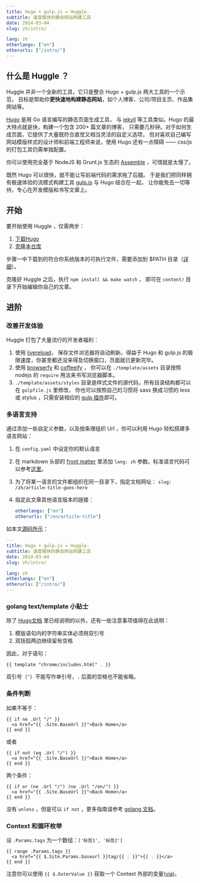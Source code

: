 ```yaml
---
title: Hugo + gulp.js = Huggle.
subtitle: 速度极快的静态网站构建工具
date: 2014-03-04
slug: zh/intro/

lang: zh
otherlangs: ["en"]
otherurls: ["/intro/"]
---
```


## 什么是 Huggle ？

Huggle 并非一个全新的工具，它只是整合 Hugo + gulp.js 两大工具的一个示范，
目标是帮助你**更快速地构建静态网站**，如个人博客、公司/项目主页、作品集网站等。

[Hugo](http://hugo.spf13.com/) 是用 Go 语言编写的静态页面生成工具，
与 [jekyll](http://jekyllrb.com/) 等工具类似。Hugo 的最大特点就是快，构建一个包含 200+ 篇文章的博客，
只需要几秒钟。对于如何生成页面，它提供了大量既符合直觉又相当灵活的自定义选项，
但对喜欢自己编写网站模版样式的设计师和前端工程师来说，使用 Hugo 还有一点障碍 —— css/js 的打包工具仍需单独配置。

你可以使用完全基于 NodeJS 和 Grunt.js 生态的 [Assemble](http://assemble.io/) ，可惜就是太慢了。

既然 Hugo 可以很快，就不能让写前端代码的需求拖了后腿。
于是我们把同样拥有极速体验的流模式构建工具 [gulp.js](http://gulpjs.com/) 与 Hugo 结合在一起，
让你能免去一切等待，专心在开发模版和书写文章上。

## 开始

要开始使用 Huggle ，仅需两步：

1. [下载Hugo](https://github.com/spf13/hugo/releases)
1. [克隆本仓库](https://github.com/ktmud/huggle)

步骤一中下载到的符合你系统版本的可执行文件，需要添加到 $PATH 目录（[详细](http://hugo.spf13.com/overview/installing)）。

克隆好 Huggle 之后，执行 `npm install && make watch` ，
即可在 `content/` 目录下开始编辑你自己的文章。

## 进阶

### 改善开发体验

Huggle 打包了大量流行的开发者福利：

1. 使用 [livereload](https://chrome.google.com/webstore/detail/livereload/jnihajbhpnppcggbcgedagnkighmdlei)，
   保存文件浏览器将自动刷新。得益于 Hugo 和 gulp.js 的极限速度，你甚至都还没来得及切换窗口，页面就已更新完毕。
2. 使用 [browserfy](http://browserify.org/) 和 [coffeeify](https://github.com/substack/coffeeify) ，
   你可以在 `./template/assets` 目录按照 nodejs 的 `require` 用法来书写浏览器脚本。
3. `./template/assets/styles` 目录是样式文件的源代码，所有目录结构都可以在 `gulpfile.js` 里修改，
   你也可以按照自己的习惯将 sass 换成习惯的 less 或 stylus ，只需安装相应的 [gulp 插件](http://gulpjs.com/plugins/)即可。


### 多语言支持

通过添加一些自定义参数，以及按条理组织 Url ，你可以利用 Hugo 轻松搭建多语言网站：

1. 在 `config.yaml` 中设定你的默认语言
2. 在 markdown 头部的 [front matter](http://hugo.spf13.com/content/front-matter) 里添加 `lang: zh` 参数。标准语言代码可以参考[这里](http://www.w3schools.com/tags/ref_language_codes.asp)。
3. 为了将某一语言的文件都组织在同一目录下，指定文档网址： `slug: /zh/article-title-goes-here`
4. 指定此文章其他语言版本的链接：

    ```yaml
    otherlangs: ["en"]
    otherurls: ["/en/article-title"]
    ```


如本文[源码所示](https://raw.github.com/ktmud/huggle/master/content/intro.zh.md)：

```yaml
---
title: Hugo + gulp.js = Huggle.
subtitle: 速度极快的静态网站构建工具
date: 2014-03-04
slug: zh/intro/

lang: zh
otherlangs: ["en"]
otherurls: ["/intro/"]
---
```

    
### golang text/template 小贴士

除了 [Hugo文档](http://hugo.spf13.com/layout/go-templates) 里已经说明的以外，还有一些注意事项值得在此说明：

1. 模版语句内的字符串实体必须用双引号
2. 双括弧两边继续留有空格

因此，对于语句：

```gotmpl
{{ template "chrome/includes.html" . }}
```

双引号（`"`）不能写作单引号，`.` 后面的空格也不能省略。

### 条件判断

如果不等于：

```gotmpl
{{ if ne .Url "/" }}
  <a href="{{ .Site.BaseUrl }}">Back Home</a>
{{ end }}
```

或者

```gotmpl
{{ if not (eq .Url "/") }}
  <a href="{{ .Site.BaseUrl }}">Back Home</a>
{{ end }}
```

两个条件：

```gotmpl
{{ if or (ne .Url "/") (ne .Url "/en/") }}
  <a href="{{ .Site.BaseUrl }}">Back Home</a>
{{ end }}
```

没有 `unless` ，但是可以 `if not` ，更多指南请参考 [golang 文档](http://golang.org/pkg/text/template/)。

### Context 和循环枚举

设 `.Params.tags` 为一个数组：`['标签1', '标签2']`

```gotmpl
{{ range .Params.tags }}
  <a href="{{ $.Site.Params.baseurl }}tag/{{ . }}">{{ . }}</a>
{{ end }}
```

注意你可以使用 `{{ $.OuterValue }}` 获取一个 Context 外部的变量([via][1])。


[1]: http://stackoverflow.com/questions/14800204/in-a-template-how-do-you-access-an-outer-scope-while-inside-of-a-with-or-rang

